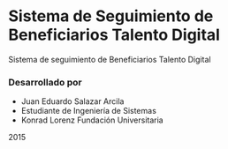 # Sistema de Seguimiento de Beneficiarios Talento Digital
Sistema de seguimiento de Beneficiarios Talento Digital


### Desarrollado por 

 - Juan Eduardo Salazar Arcila
 - Estudiante de Ingeniería de Sistemas
 - Konrad Lorenz Fundación Universitaria

 2015
